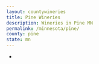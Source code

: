 ```yaml
---
layout: countywineries
title: Pine Wineries
description: Wineries in Pine MN
permalink: /minnesota/pine/
county: pine
state: mn
---
```

-
